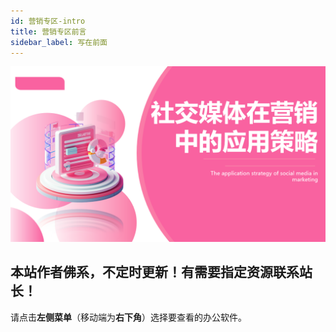 ```yaml
---
id: 营销专区-intro
title: 营销专区前言
sidebar_label: 写在前面
---
```


![](./营销.png)



## 本站作者佛系，不定时更新！有需要指定资源联系站长！

请点击**左侧菜单**（移动端为**右下角**）选择要查看的办公软件。